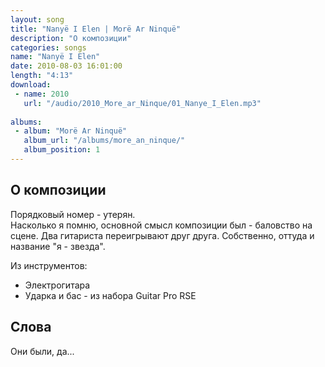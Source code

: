 ```yaml
---
layout: song
title: "Nanyë I Elen | Morë Ar Ninquë"
description: "О композиции"
categories: songs
name: "Nanyë I Elen"
date: 2010-08-03 16:01:00
length: "4:13"
download:
 - name: 2010
   url: "/audio/2010_More_ar_Ninque/01_Nanye_I_Elen.mp3"
   
albums:
 - album: "Morë Ar Ninquë"
   album_url: "/albums/more_an_ninque/"
   album_position: 1
---
```



## О композиции

Порядковый номер - утерян.  
Насколько я помню, основной смысл композиции был - баловство на сцене. Два гитариста переигрывают друг друга. Собственно, оттуда и название "я - звезда".  

Из инструментов:
- Электрогитара
- Ударка и бас - из набора Guitar Pro RSE

## Слова

Они были, да...
